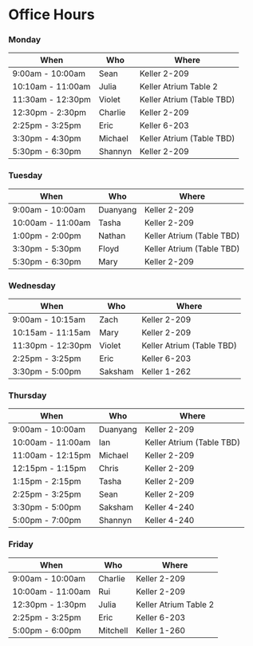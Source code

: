 # Office Hours

### Monday

| When | Who | Where |
| ---- | --- | ----- |
| 9:00am - 10:00am | Sean | Keller 2-209 |
| 10:10am - 11:00am | Julia | Keller Atrium Table 2 |
| 11:30am - 12:30pm | Violet | Keller Atrium (Table TBD) |
| 12:30pm - 2:30pm | Charlie | Keller 2-209 |
| 2:25pm - 3:25pm | Eric | Keller 6-203 | 
| 3:30pm - 4:30pm | Michael | Keller Atrium (Table TBD) |
| 5:30pm - 6:30pm | Shannyn | Keller 2-209 |

### Tuesday

| When | Who | Where |
| ---- | --- | ----- |
| 9:00am - 10:00am | Duanyang | Keller 2-209 |
| 10:00am - 11:00am | Tasha | Keller 2-209 |
| 1:00pm - 2:00pm | Nathan | Keller Atrium (Table TBD) |
| 3:30pm - 5:30pm | Floyd | Keller Atrium (Table TBD) |
| 5:30pm - 6:30pm | Mary | Keller 2-209 |

### Wednesday

| When | Who | Where |
| ---- | --- | ----- |
| 9:00am - 10:15am | Zach | Keller 2-209 |
| 10:15am - 11:15am | Mary | Keller 2-209 |
| 11:30pm - 12:30pm | Violet | Keller Atrium (Table TBD) |
| 2:25pm - 3:25pm | Eric | Keller 6-203 | 
| 3:30pm - 5:00pm | Saksham | Keller 1-262 |

### Thursday

| When | Who | Where |
| ---- | --- | ----- |
| 9:00am - 10:00am | Duanyang | Keller 2-209 |
| 10:00am - 11:00am | Ian | Keller Atrium (Table TBD) |
| 11:00am - 12:15pm | Michael | Keller 2-209 |
| 12:15pm - 1:15pm | Chris | Keller 2-209 |
| 1:15pm - 2:15pm | Tasha | Keller 2-209 |
| 2:25pm - 3:25pm | Sean | Keller 2-209 |
| 3:30pm - 5:00pm | Saksham | Keller 4-240 |
| 5:00pm - 7:00pm | Shannyn | Keller 4-240 |

### Friday

| When | Who | Where |
| ---- | --- | ----- |
| 9:00am - 10:00am | Charlie | Keller 2-209 |
| 10:00am - 11:00am | Rui | Keller 2-209 |
| 12:30pm - 1:30pm | Julia | Keller Atrium Table 2 |
| 2:25pm - 3:25pm | Eric | Keller 6-203 | 
| 5:00pm - 6:00pm | Mitchell | Keller 1-260 |
